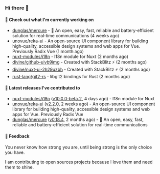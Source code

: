### Hi there 👋

#### 👷 Check out what I'm currently working on

- [dunglas/mercure](https://github.com/dunglas/mercure) - 🪽 An open, easy, fast, reliable and battery-efficient solution for real-time communications (4 weeks ago)
- [unovue/reka-ui](https://github.com/unovue/reka-ui) - An open-source UI component library for building high-quality, accessible design systems and web apps for Vue. Previously Radix Vue (1 month ago)
- [nuxt-modules/i18n](https://github.com/nuxt-modules/i18n) - I18n module for Nuxt (2 months ago)
- [divine/github-uivb9img](https://github.com/divine/github-uivb9img) - Created with StackBlitz ⚡️ (2 months ago)
- [divine/nuxt-ui-2h29uzbh](https://github.com/divine/nuxt-ui-2h29uzbh) - Created with StackBlitz ⚡️ (2 months ago)
- [rust-lang/git2-rs](https://github.com/rust-lang/git2-rs) - libgit2 bindings for Rust (2 months ago)

#### 🔭 Latest releases I've contributed to

- [nuxt-modules/i18n](https://github.com/nuxt-modules/i18n) ([v10.0.0-beta.2](https://github.com/nuxt-modules/i18n/releases/tag/v10.0.0-beta.2), 4 days ago) - I18n module for Nuxt
- [unovue/reka-ui](https://github.com/unovue/reka-ui) ([v2.2.0](https://github.com/unovue/reka-ui/releases/tag/v2.2.0), 2 weeks ago) - An open-source UI component library for building high-quality, accessible design systems and web apps for Vue. Previously Radix Vue
- [dunglas/mercure](https://github.com/dunglas/mercure) ([v0.18.4](https://github.com/dunglas/mercure/releases/tag/v0.18.4), 2 months ago) - 🪽 An open, easy, fast, reliable and battery-efficient solution for real-time communications

#### 💬 Feedback
You never know how strong you are, until being strong is the only choice you have.

I am contributing to open sources projects because I love them and need them to shine.
